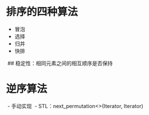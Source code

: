 # 排序的四种算法
  - 冒泡
  - 选择
  - 归并
  - 快排
  
  ## 稳定性：相同元素之间的相互顺序是否保持

# 逆序算法
  - 手动实现
  - STL：next_permutation<>(Iterator, Iterator)
